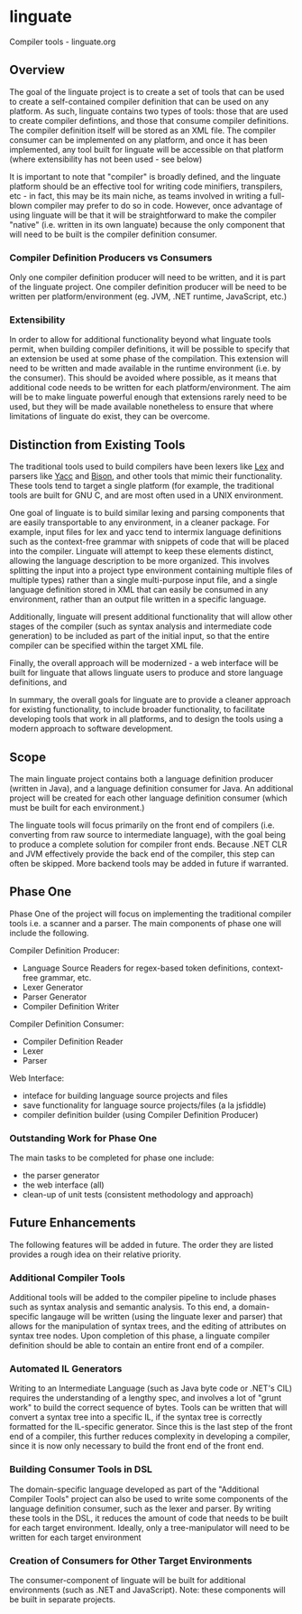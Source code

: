 # linguate
Compiler tools - linguate.org

## Overview
The goal of the linguate project is to create a set of tools that can be used to create a self-contained compiler definition
that can be used on any platform. As such, linguate contains two types of tools: those that are used to create compiler defintions,
and those that consume compiler definitions. The compiler definition itself will be stored as an XML file. The compiler consumer
can be implemented on any platform, and once it has been implemented, any tool built for linguate will be accessible on that 
platform (where extensibility has not been used - see below)

It is important to note that "compiler" is broadly defined, and the linguate platform should be an effective tool for writing code
minifiers, transpilers, etc - in fact, this may be its main niche, as teams involved in writing a full-blown compiler may prefer 
to do so in code. However, once advantage of using linguate will be that it will be straightforward to make the compiler "native"
(i.e. written in its own languate) because the only component that will need to be built is the compiler definition consumer.

### Compiler Definition Producers vs Consumers
Only one compiler definition producer will need to be written, and it is part of the linguate project. One compiler definition
producer will be need to be written per platform/environment (eg. JVM, .NET runtime, JavaScript, etc.)

### Extensibility
In order to allow for additional functionality beyond what linguate tools permit, when building compiler definitions, it will be 
possible to specify that an extension be used at some phase of the compilation. This extension will need to be written and made 
available in the runtime environment (i.e. by the consumer). This should be avoided where possible, as it means that additional
code needs to be written for each platform/environment. The aim will be to make linguate powerful enough that extensions rarely
need to be used, but they will be made available nonetheless to ensure that where limitations of linguate do exist, they can be
overcome.

## Distinction from Existing Tools
The traditional tools used to build compilers have been lexers like [Lex](https://en.wikipedia.org/wiki/Lex_(software)) and
parsers like [Yacc](https://en.wikipedia.org/wiki/Yacc) and [Bison](https://en.wikipedia.org/wiki/GNU_bison), and other tools 
that mimic their functionality. These tools tend to target a single platform (for example, the traditional tools are built
for GNU C, and are most often used in a UNIX environment.

One goal of linguate is to build similar lexing and parsing components that are easily transportable to any environment, in a 
cleaner package. For example, input files for lex and yacc tend to intermix language definitions such as the context-free
grammar with snippets of code that will be placed into the compiler. Linguate will attempt to keep these elements distinct,
allowing the language description to be more organized. This involves splitting the input into a project type environment
containing multiple files of multiple types) rather than a single multi-purpose input file, and a single language definition 
stored in XML that can easily be consumed in any environment, rather than an output file written in a specific language.

Additionally, linguate will present additional functionality that will allow other stages of the compiler (such as syntax
analysis and intermediate code generation) to be included as part of the initial input, so that the entire compiler can be
specified within the target XML file.

Finally, the overall approach will be modernized - a web interface will be built for linguate that allows linguate users to
produce and store language definitions, and 

In summary, the overall goals for linguate are to provide a cleaner approach for existing functionality, to include broader
functionality, to facilitate developing tools that work in all platforms, and to design the tools using a modern approach 
to software development.

## Scope
The main linguate project contains both a language definition producer (written in Java), and a language definition consumer
for Java. An additional project will be created for each other language definition consumer (which must be built for each
environment.)

The linguate tools will focus primarily on the front end of compilers (i.e. converting from raw source to intermediate language),
with the goal being to produce a complete solution for compiler front ends. Because .NET CLR and JVM effectively provide the back
end of the compiler, this step can often be skipped. More backend tools may be added in future if warranted.

## Phase One
Phase One of the project will focus on implementing the traditional compiler tools i.e. a scanner and a parser. The main
components of phase one will include the following. 

Compiler Definition Producer:
* Language Source Readers for regex-based token definitions, context-free grammar, etc.
* Lexer Generator
* Parser Generator
* Compiler Definition Writer

Compiler Definition Consumer:
* Compiler Definition Reader
* Lexer
* Parser

Web Interface:
* inteface for building language source projects and files
* save functionality for language source projects/files (a la jsfiddle)
* compiler definition builder (using Compiler Definition Producer)

### Outstanding Work for Phase One
The main tasks to be completed for phase one include:
* the parser generator
* the web interface (all)
* clean-up of unit tests (consistent methodology and approach)

## Future Enhancements
The following features will be added in future. The order they are listed provides a rough idea on their relative priority.

### Additional Compiler Tools
Additional tools will be added to the compiler pipeline to include phases such as syntax analysis and semantic analysis. To this
end, a domain-specific langauge will be written (using the linguate lexer and parser) that allows for the manipulation of syntax
trees, and the editing of attributes on syntax tree nodes. Upon completion of this phase, a linguate compiler definition should
be able to contain an entire front end of a compiler.

### Automated IL Generators
Writing to an Intermediate Language (such as Java byte code or .NET's CIL) requires the understanding of a lengthy spec, and
involves a lot of "grunt work" to build the correct sequence of bytes. Tools can be written that will convert a syntax tree
into a specific IL, if the syntax tree is correctly formatted for the IL-specific generator. Since this is the last step of 
the front end of a compiler, this further reduces complexity in developing a compiler, since it is now only necessary to 
build the front end of the front end.

### Building Consumer Tools in DSL
The domain-specific language developed as part of the "Additional Compiler Tools" project can also be used to write some 
components of the language definition consumer, such as the lexer and parser. By writing these tools in the DSL, it reduces the
amount of code that needs to be built for each target environment. Ideally, only a tree-manipulator will need to be written
for each target environment

### Creation of Consumers for Other Target Environments
The consumer-component of linguate will be built for additional environments (such as .NET and JavaScript). Note: these
components will be built in separate projects.


